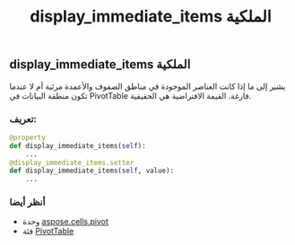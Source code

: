 ﻿---
title: display_immediate_items الملكية
second_title: Aspose.Cells for Python via .NET API المراجع
description:
type: docs
weight: 450
url: /ar/python-net/aspose.cells.pivot/pivottable/display_immediate_items/
is_root: false
---
##  display_immediate_items الملكية

يشير إلى ما إذا كانت العناصر الموجودة في مناطق الصفوف والأعمدة مرئية أم لا
عندما تكون منطقة البيانات في PivotTable فارغة. القيمة الافتراضية هي الحقيقية.
###  تعريف:
```python
@property
def display_immediate_items(self):
    ...
@display_immediate_items.setter
def display_immediate_items(self, value):
    ...
```

###  أنظر أيضا
* وحدة [aspose.cells.pivot](../../)
* فئة [PivotTable](/cells/ar/python-net/aspose.cells.pivot/pivottable)

